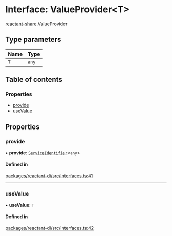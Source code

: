 # Interface: ValueProvider<T\>

[reactant-share](../modules/reactant_share.md).ValueProvider

## Type parameters

| Name | Type |
| :------ | :------ |
| `T` | `any` |

## Table of contents

### Properties

- [provide](reactant_share.ValueProvider.md#provide)
- [useValue](reactant_share.ValueProvider.md#usevalue)

## Properties

### provide

• **provide**: [`ServiceIdentifier`](../modules/reactant_share.md#serviceidentifier)<`any`\>

#### Defined in

[packages/reactant-di/src/interfaces.ts:41](https://github.com/unadlib/reactant/blob/f66dad8a/packages/reactant-di/src/interfaces.ts#L41)

___

### useValue

• **useValue**: `T`

#### Defined in

[packages/reactant-di/src/interfaces.ts:42](https://github.com/unadlib/reactant/blob/f66dad8a/packages/reactant-di/src/interfaces.ts#L42)
